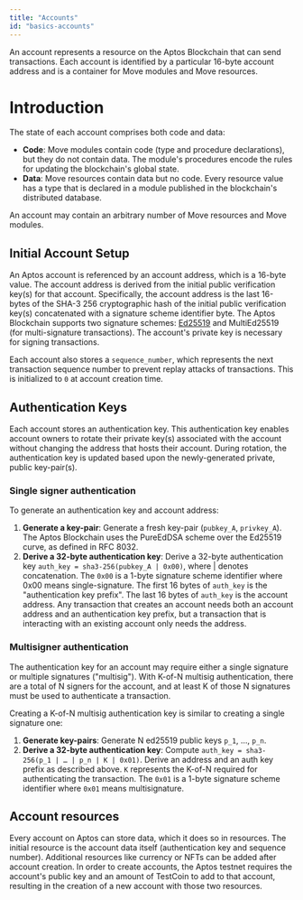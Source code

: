 ```yaml
---
title: "Accounts"
id: "basics-accounts"
---
```

An account represents a resource on the Aptos Blockchain that can send transactions. Each account is identified by a particular 16-byte account address and is a container for Move modules and Move resources.

# Introduction

The state of each account comprises both code and data:

- **Code**: Move modules contain code (type and procedure declarations), but they do not contain data. The module's procedures encode the rules for updating the blockchain's global state.
- **Data**: Move resources contain data but no code. Every resource value has a type that is declared in a module published in the blockchain's distributed database.

An account may contain an arbitrary number of Move resources and Move modules.

## Initial Account Setup

An Aptos account is referenced by an account address, which is a 16-byte value. The account address is derived from the initial public verification key(s) for that account. Specifically, the account address is the last 16-bytes of the SHA-3 256 cryptographic hash of the initial public verification key(s) concatenated with a signature scheme identifier byte. The Aptos Blockchain supports two signature schemes: [Ed25519](/reference/glossary#ed25519) and MultiEd25519 (for multi-signature transactions). The account's private key is necessary for signing transactions.

Each account also stores a `sequence_number`, which represents the next transaction sequence number to prevent replay attacks of transactions. This is initialized to `0` at account creation time.

## Authentication Keys

Each account stores an authentication key. This authentication key enables account owners to rotate their private key(s) associated with the account without changing the address that hosts their account. During rotation, the authentication key is updated based upon the newly-generated private, public key-pair(s).

### Single signer authentication

To generate an authentication key and account address:

1. **Generate a key-pair**: Generate a fresh key-pair (`pubkey_A`, `privkey_A`). The Aptos Blockchain uses the PureEdDSA scheme over the Ed25519 curve, as defined in RFC 8032.
2. **Derive a 32-byte authentication key**: Derive a 32-byte authentication key `auth_key = sha3-256(pubkey_A | 0x00)`, where | denotes concatenation. The `0x00` is a 1-byte signature scheme identifier where 0x00 means single-signature. The first 16 bytes of `auth_key` is the "authentication key prefix". The last 16 bytes of `auth_key` is the account address. Any transaction that creates an account needs both an account address and an authentication key prefix, but a transaction that is interacting with an existing account only needs the address.

### Multisigner authentication

The authentication key for an account may require either a single signature or multiple signatures ("multisig"). With K-of-N multisig authentication, there are a total of N signers for the account, and at least K of those N signatures must be used to authenticate a transaction.

Creating a K-of-N multisig authentication key is similar to creating a single signature one:
1. **Generate key-pairs**: Generate N ed25519 public keys `p_1`, ..., `p_n`.
2. **Derive a 32-byte authentication key**: Compute `auth_key = sha3-256(p_1 | … | p_n | K | 0x01)`. Derive an address and an auth key prefix as described above. `K` represents the K-of-N required for authenticating the transaction. The `0x01` is a 1-byte signature scheme identifier where `0x01` means multisignature.

## Account resources

Every account on Aptos can store data, which it does so in resources. The initial resource is the account data itself (authentication key and sequence number). Additional resources like currency or NFTs can be added after account creation. In order to create accounts, the Aptos testnet requires the account's public key and an amount of TestCoin to add to that account, resulting in the creation of a new account with those two resources.
